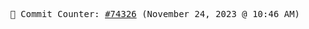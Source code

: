 <p align="center">
    <samp>
        📮 Commit Counter: <a href="https://github.com/Javascript-void0/Javascript-void0/commits/main">#74326</a> (November 24, 2023 @ 10:46 AM)
    </samp>
</p>